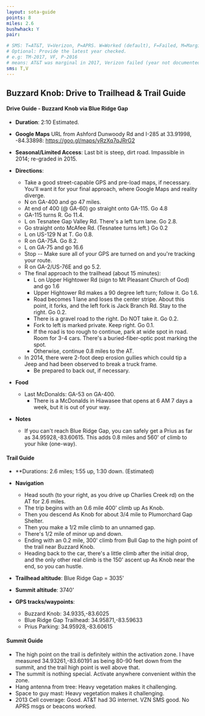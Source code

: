 ```yaml
---
layout: sota-guide
points: 8
miles: 2.6
bushwhack: Y
pair: 

# SMS: T=AT&T, V=Verizon, P=APRS. W=Worked (default), F=Failed, M=Marginal (some failed).
# Optional: Provide the latest year checked.
# e.g: TM-2017, VF, P-2016
# means: AT&T was marginal in 2017, Verizon failed (year not documented), APRS worked in 2016.
sms: T,V
---
```

Buzzard Knob: Drive to Trailhead & Trail Guide
--------------------------------------------------------
#### Drive Guide - Buzzard Knob via Blue Ridge Gap

* **Duration**: 2:10 Estimated.
* **Google Maps** URL from Ashford Dunwoody Rd and I-285 at 33.91998, -84.33898: https://goo.gl/maps/yRzXq7qJRrG2
* **Seasonal/Limited Access**: Last bit is steep, dirt road.  Impassible in 2014; re-graded in 2015.
* **Directions**:
    * Take a good street-capable GPS and pre-load maps, if necessary.  You'll want it for your final approach, where Google Maps and reality diverge.
    * N on GA-400 and go 47 miles.
    * At end of 400 (@ GA-60) go straight onto GA-115. Go 4.8
    * GA-115 turns R.  Go 11.4.
    * L on Tesnatee Gap Valley Rd. There's a left turn lane.  Go 2.8.
    * Go straight onto McAfee Rd. (Tesnatee turns left.)  Go 0.2
    * L on US-129 N at T.  Go 0.8.
    * R on GA-75A. Go 8.2.
    * L on GA-75 and go 16.6
    * Stop -- Make sure all of your GPS are turned on and you're tracking your route.
    * R on GA-2/US-76E and go 5.2.
    * The final approach to the trailhead (about 15 minutes):
        * L on Upper Hightower Rd (sign to Mt Pleasant Church of God) and go 1.6
        * Upper Hightower Rd makes a 90 degree left turn; follow it. Go 1.6.
        * Road becomes 1 lane and loses the center stripe.  About this point, it forks, and the left fork is Jack Branch Rd.  Stay to the right.  Go 0.2.
        * There is a gravel road to the right. Do NOT take it.  Go 0.2.
        * Fork to left is marked private. Keep right.  Go 0.1.
        * If the road is too rough to continue, park at wide spot in road.  Room for 3-4 cars.  There's a buried-fiber-optic post marking the spot.
        * Otherwise, continue 0.8 miles to the AT.  
    * In 2014, there were 2-foot deep erosion gullies which could tip a Jeep and had been observed to break a truck frame. 
        * Be prepared to back out, if necessary.
* **Food**
    * Last McDonalds: GA-53 on GA-400.
        * There is a McDonalds in Hiawasee that opens at 6 AM 7 days a week, but it is out of your way.

* **Notes**
    * If you can't reach Blue Ridge Gap, you can safely get a Prius as far as 34.95928,-83.60615.  This adds 0.8 miles and 560' of climb to your hike (one-way).

#### Trail Guide

* **Durations: 2.6 miles; 1:55 up, 1:30 down. (Estimated)

* **Navigation**
    * Head south (to your right, as you drive up Charlies Creek rd) on the AT for 2.6 miles.
    * The trip begins with an 0.6 mile 400' climb up As Knob.
    * Then you descend As Knob for about 3/4 mile to Plumorchard Gap Shelter.
    * Then you make a 1/2 mile climb to an unnamed gap.
    * There's 1/2 mile of minor up and down.
    * Ending with an 0.2 mile, 300' climb from Bull Gap to the high point of the trail near Buzzard Knob.
    * Heading back to the car, there's a little climb after the initial drop, and the only other real climb is the 150' ascent up As Knob near the end, so you can hustle.
    
* **Trailhead altitude**: Blue Ridge Gap = 3035'
* **Summit altitude**: 3740'
* **GPS tracks/waypoints**:
    * Buzzard Knob: 34.9335,-83.6025
    * Blue Ridge Gap Trailhead: 34.95871,-83.59633
    * Prius Parking: 34.95928,-83.60615

#### Summit Guide

* The high point on the trail is definitely within the activation zone.  I have measured 34.93261,-83.60191 as being 80-90 feet down from the summit, and the trail high point is well above that.
* The summit is nothing special.  Activate anywhere convenient within the zone.
* Hang antenna from tree: Heavy vegetation makes it challenging.
* Space to guy mast: Heavy vegetation makes it challenging.
* 2013 Cell coverage: Good. AT&T had 3G internet. VZN SMS good. No APRS msgs or beacons worked.
